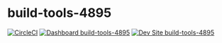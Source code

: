 # build-tools-4895

[![CircleCI](https://circleci.com/gh/pantheon-ci-bot/build-tools-4895.svg?style=shield)](https://circleci.com/gh/pantheon-ci-bot/build-tools-4895)
[![Dashboard build-tools-4895](https://img.shields.io/badge/dashboard-build_tools_4895-yellow.svg)](https://dashboard.pantheon.io/sites/68a9019d-4009-4caf-b4bd-f0b01b69b260#dev/code)
[![Dev Site build-tools-4895](https://img.shields.io/badge/site-build_tools_4895-blue.svg)](http://dev-build-tools-4895.pantheonsite.io/)